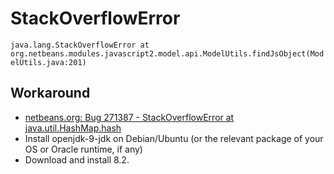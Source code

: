 # StackOverflowError

`java.lang.StackOverflowError at org.netbeans.modules.javascript2.model.api.ModelUtils.findJsObject(ModelUtils.java:201)`

## Workaround
* [netbeans.org: Bug 271387 - StackOverflowError at java.util.HashMap.hash](https://netbeans.org/bugzilla/show_bug.cgi?id=271387#c6)
* Install openjdk-9-jdk on Debian/Ubuntu (or the relevant package of your OS or Oracle runtime, if any)
* Download and install 8.2.